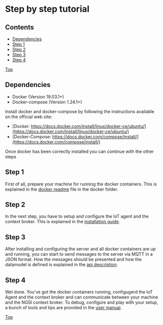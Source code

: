 # Step by step tutorial

## Contents

- [Dependencies](#dependencies)
- [Step 1](#step1)
- [Step 2](#step2)
- [Step 3](#step3)
- [Step 4](#step4)

[Top](#top)

## Dependencies

- Docker (Version 19.03.1+)
- Docker-compose (Version 1.24.1+)

Install docker and docker-compose by following the instructions available on the official web site:

- [Docker: https://docs.docker.com/install/linux/docker-ce/ubuntu/](https://docs.docker.com/install/linux/docker-ce/ubuntu/)
- [Docker-Compose: https://docs.docker.com/compose/install/](https://docs.docker.com/compose/install/)

Once docker has been correctly installed you can continue with the other steps

## Step 1

First of all, prepare your machine for running the docker containers. This is explained in the [docker readme](docker-README.md) file in the docker folder.

## Step 2

In the next step, you have to setup and configure the IoT agent and the context broker. This is explained in the [installation guide](installationguide.md).

## Step 3

After installing and configuring the server and all docker containers are up and running, you can start to send messages to the server via MQTT in a JSON format.
How the messages should be presented and how the datamodel is defined is explained in the [api description](api.md).

## Step 4

Wel done. You've got the docker containers running, configugerd the IoT Agent and the context broker and can communicate between your machine and the NGSI context broker.
To debug, configure and play with your setup, a bunch of tools and tips are provided in the [user manual](usermanual.md).

[Top](#top)
